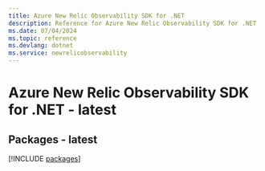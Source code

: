 ```yaml
---
title: Azure New Relic Observability SDK for .NET
description: Reference for Azure New Relic Observability SDK for .NET
ms.date: 07/04/2024
ms.topic: reference
ms.devlang: dotnet
ms.service: newrelicobservability
---
```

# Azure New Relic Observability SDK for .NET - latest
## Packages - latest
[!INCLUDE [packages](new-relic-observability-index.md)]